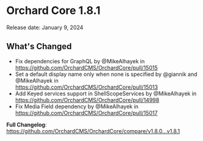 # Orchard Core 1.8.1

Release date: January 9, 2024

## What's Changed

* Fix dependencies for GraphQL by @MikeAlhayek in <https://github.com/OrchardCMS/OrchardCore/pull/15015>
* Set a default display name only when none is specified by @giannik and @MikeAlhayek in <https://github.com/OrchardCMS/OrchardCore/pull/15013>
* Add Keyed services support in ShellScopeServices by @MikeAlhayek in <https://github.com/OrchardCMS/OrchardCore/pull/14998>
* Fix Media Field dependency by @MikeAlhayek in <https://github.com/OrchardCMS/OrchardCore/pull/15017>

**Full Changelog**: <https://github.com/OrchardCMS/OrchardCore/compare/v1.8.0...v1.8.1>
